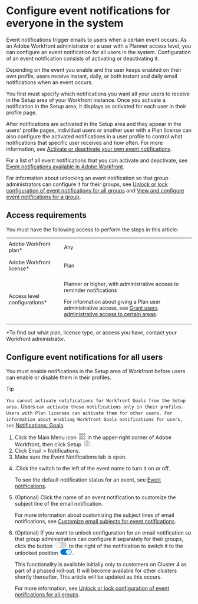

# Configure event notifications for everyone in the system

Event notifications trigger emails to users when a certain event occurs. As an Adobe Workfront administrator or a user with a Planner access level, you can configure an event notification for all users in the system. Configuration of an event notification consists of activating or deactivating it.

Depending on the event you enable and the user keeps enabled on their own profile, users receive instant, daily, or both instant and daily email notifications when an event occurs.

You first must specify which notifications you want all your users to receive in the Setup area of your Workfront instance. Once you activate a notification in the Setup area, it displays as activated for each user in their profile page.

After notifications are activated in the Setup area and they appear in the users' profile pages, individual users or another user with a Plan license can also configure the activated notifications in a user profile to control what notifications that specific user receives and how often. For more information, see [Activate or deactivate your own event notifications](../../../workfront-basics/using-notifications/activate-or-deactivate-your-own-event-notifications.md).

For a list of all event notifications that you can activate and deactivate, see [Event notifications available in Adobe Workfront](../../../administration-and-setup/manage-workfront/emails/event-notifications-available-in-wf.md).

For information about unlocking an event notification so that group administrators can configure it for their groups, see [Unlock or lock configuration of event notifications for all groups](../../../administration-and-setup/manage-workfront/emails/unlock-configuration-of-event-notifications-for-groups.md) and [View and configure event notifications for a group](../../../administration-and-setup/manage-groups/create-and-manage-groups/view-and-configure-event-notifications-group.md).

## Access requirements

You must have the following access to perform the steps in this article:

<table cellspacing="0"> 
 <col> 
 <col> 
 <tbody> 
  <tr> 
   <td role="rowheader">Adobe Workfront plan*</td> 
   <td> <p>Any</p> </td> 
  </tr> 
  <tr> 
   <td role="rowheader">Adobe Workfront license*</td> 
   <td> <p>Plan </p> </td> 
  </tr> 
  <tr> 
   <td role="rowheader">Access level configurations*</td> 
   <td> <p>Planner or higher, with administrative access to reminder notifications</p> <p>For information about giving a Plan user administrative access, see <a href="../../../administration-and-setup/add-users/configure-and-grant-access/grant-users-admin-access-certain-areas.md" class="MCXref xref">Grant users administrative access to certain areas</a>.</p> </td> 
  </tr> 
 </tbody> 
</table>

&#42;To find out what plan, license type, or access you have, contact your Workfront administrator.

## Configure event notifications for all users

You must enable notifications in the Setup area of Workfront before users can enable or disable them in their profiles.

>[!TIP]
>
>`You cannot activate notifications for Workfront Goals from the Setup area.` Users `can activate these notifications only in their profiles. Users with Plan licenses can activate them for other users. For information about enabling Workfront Goals notifications for users, see` [Notifications: Goals](../../../workfront-basics/using-notifications/notifications-goals.md).

<ol data-mc-continue="false"> 
 <li value="1">Click the <span class="bold">Main Menu</span> icon <img src="assets/main-menu-icon.png"> in the upper-right corner of Adobe Workfront, then click <span class="bold">Setup</span> <img src="assets/gear-icon-settings.png">.</li> 
 <li value="2">Click <span class="bold">Email</span> > <span class="bold">Notifications</span>.</li> 
 <li value="3"> Make sure the <span class="bold">Event Notifications</span> tab is open.</li> 
 <li value="4"> <p>.Click the switch to the left of the event name to turn it on or off.</p> <p>To see the default notification status for an event, see <a href="../../../workfront-basics/using-notifications/event-notifications.md" class="MCXref xref">Event notifications</a>.</p> </li> 
 <li value="5"> <p>(Optional) Click the name of an event notification to customize the subject line of the email notification.<br></p> <p>For more information about customizing the subject lines of email notifications, see <a href="../../../administration-and-setup/manage-workfront/emails/custom-email-subjects-event-notification.md" class="MCXref xref">Customize email subjects for event notifications</a>.</p> </li> 
 <li value="6"> <p>(Optional) If you want to unlock configuration for an email notification so that group administrators can configure it separately for their groups, click the button <img src="assets/lock-toggle-button.png"> to the right of the notification to switch it to the unlocked position <img src="assets/unlock-toggle-button.png">.</p> <note type="note">
   This functionality is available initially only to customers on Cluster 4 as part of a phased roll-out. It will become available for other clusters shortly thereafter. This article will be updated as this occurs.
  </note> <p>For more information, see <a href="../../../administration-and-setup/manage-workfront/emails/unlock-configuration-of-event-notifications-for-groups.md" class="MCXref xref">Unlock or lock configuration of event notifications for all groups</a>.</p> </li> 
</ol>

